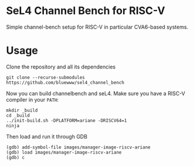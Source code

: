 # SeL4 Channel Bench for RISC-V

Simple channel-bench setup for RISC-V in particular CVA6-based systems.


# Usage

Clone the repository and all its dependencies

	git clone --recurse-submodules https://github.com/bluewww/sel4_channel_bench


Now you can build channelbench and seL4. Make sure you have a RISC-V compiler in
your `PATH`:

	mkdir _build
	cd _build
	../init-build.sh -DPLATFORM=ariane -DRISCV64=1
	ninja

Then load and run it through GDB

	(gdb) add-symbol-file images/manager-image-riscv-ariane
	(gdb) load images/manager-image-riscv-ariane
	(gdb) c
